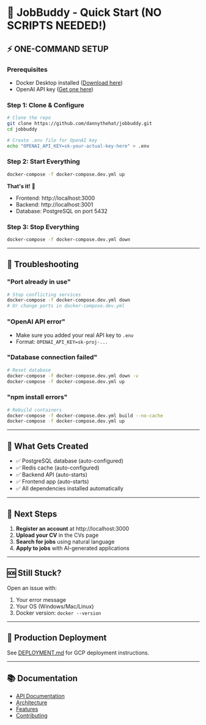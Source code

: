 # 🚀 JobBuddy - Quick Start (NO SCRIPTS NEEDED!)

## ⚡ **ONE-COMMAND SETUP**

### **Prerequisites**
- Docker Desktop installed ([Download here](https://www.docker.com/products/docker-desktop))
- OpenAI API key ([Get one here](https://platform.openai.com/api-keys))

### **Step 1: Clone & Configure**

```bash
# Clone the repo
git clone https://github.com/dannythehat/jobbuddy.git
cd jobbuddy

# Create .env file for OpenAI key
echo "OPENAI_API_KEY=sk-your-actual-key-here" > .env
```

### **Step 2: Start Everything**

```bash
docker-compose -f docker-compose.dev.yml up
```

**That's it!** 🎉

- Frontend: http://localhost:3000
- Backend: http://localhost:3001
- Database: PostgreSQL on port 5432

### **Step 3: Stop Everything**

```bash
docker-compose -f docker-compose.dev.yml down
```

---

## 🔧 **Troubleshooting**

### **"Port already in use"**
```bash
# Stop conflicting services
docker-compose -f docker-compose.dev.yml down
# Or change ports in docker-compose.dev.yml
```

### **"OpenAI API error"**
- Make sure you added your real API key to `.env`
- Format: `OPENAI_API_KEY=sk-proj-...`

### **"Database connection failed"**
```bash
# Reset database
docker-compose -f docker-compose.dev.yml down -v
docker-compose -f docker-compose.dev.yml up
```

### **"npm install errors"**
```bash
# Rebuild containers
docker-compose -f docker-compose.dev.yml build --no-cache
docker-compose -f docker-compose.dev.yml up
```

---

## 📝 **What Gets Created**

- ✅ PostgreSQL database (auto-configured)
- ✅ Redis cache (auto-configured)
- ✅ Backend API (auto-starts)
- ✅ Frontend app (auto-starts)
- ✅ All dependencies installed automatically

---

## 🎯 **Next Steps**

1. **Register an account** at http://localhost:3000
2. **Upload your CV** in the CVs page
3. **Search for jobs** using natural language
4. **Apply to jobs** with AI-generated applications

---

## 🆘 **Still Stuck?**

Open an issue with:
1. Your error message
2. Your OS (Windows/Mac/Linux)
3. Docker version: `docker --version`

---

## 🚀 **Production Deployment**

See [DEPLOYMENT.md](docs/DEPLOYMENT.md) for GCP deployment instructions.

---

## 📚 **Documentation**

- [API Documentation](docs/api.md)
- [Architecture](docs/architecture.md)
- [Features](docs/features.md)
- [Contributing](docs/contributing.md)
